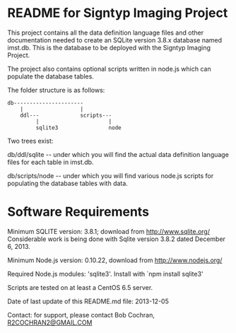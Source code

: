 # README for Signtyp Imaging Project

This project contains all the data definition language files and other documentation needed to
create an SQLite version 3.8.x database named imst.db. This is the database to be deployed
with the Signtyp Imaging Project.

The project also contains optional scripts written in node.js which can populate the 
database tables.

The folder structure is as follows:

```
db----------------------
    |                  |
    ddl---             scripts---
         |                      |
         sqlite3                node

```

Two trees exist:

db/ddl/sqlite -- under which you will find the actual data definition language files
for each table in imst.db.

db/scripts/node -- under which you will find various node.js scripts for populating 
the database tables with data.

# Software Requirements

Minimum SQLITE version: 3.8.1; download from http://www.sqlite.org/
    Considerable work is being done with Sqlite version 3.8.2 dated 
    December 6, 2013.

Minimum Node.js version: 0.10.22, download from http://www.nodejs.org/

Required Node.js modules: 'sqlite3'. Install with `npm install sqlite3'

Scripts are tested on at least a CentOS 6.5 server.

Date of last update of this README.md file: 2013-12-05

Contact: for support, please contact Bob Cochran, R2COCHRAN2@GMAIL.COM


